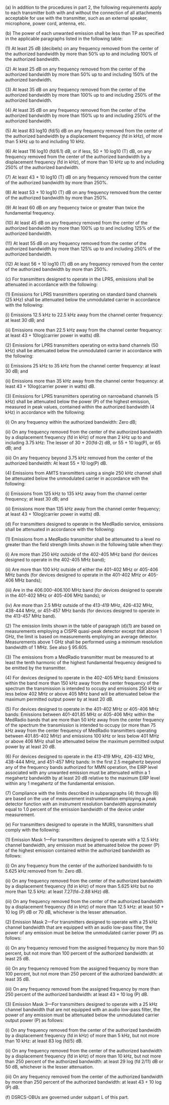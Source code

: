 (a) In addition to the procedures in part 2, the following requirements apply to each transmitter both with and without the connection of all attachments acceptable for use with the transmitter, such as an external speaker, microphone, power cord, antenna, etc.

(b) The power of each unwanted emission shall be less than TP as specified in the applicable paragraphs listed in the following table:

(1) At least 25 dB (decibels) on any frequency removed from the center of the authorized bandwidth by more than 50% up to and including 100% of the authorized bandwidth.

(2) At least 25 dB on any frequency removed from the center of the authorized bandwidth by more than 50% up to and including 150% of the authorized bandwidth.

(3) At least 35 dB on any frequency removed from the center of the authorized bandwidth by more than 100% up to and including 250% of the authorized bandwidth.

(4) At least 35 dB on any frequency removed from the center of the authorized bandwidth by more than 150% up to and including 250% of the authorized bandwidth.
                                    

(5) At least 83 log10 (fd/5) dB on any frequency removed from the center of the authorized bandwidth by a displacement frequency (fd in kHz), of more than 5 kHz up to and including 10 kHz.

(6) At least 116 log10 (fd/6.1) dB, or if less, 50 + 10 log10 (T) dB, on any frequency removed from the center of the authorized bandwidth by a displacement frequency (fd in kHz), of more than 10 kHz up to and including 250% of the authorized bandwidth.

(7) At least 43 + 10 log10 (T) dB on any frequency removed from the center of the authorized bandwidth by more than 250%.

(8) At least 53 + 10 log10 (T) dB on any frequency removed from the center of the authorized bandwidth by more than 250%.

(9) At least 60 dB on any frequency twice or greater than twice the fundamental frequency.

(10) At least 45 dB on any frequency removed from the center of the authorized bandwidth by more than 100% up to and including 125% of the authorized bandwidth.

(11) At least 55 dB on any frequency removed from the center of the authorized bandwidth by more than 125% up to and including 250% of the authorized bandwidth.

(12) At least 56 + 10 log10 (T) dB on any frequency removed from the center of the authorized bandwidth by more than 250%.

(c) For transmitters designed to operate in the LPRS, emissions shall be attenuated in accordance with the following:

(1) Emissions for LPRS transmitters operating on standard band channels (25 kHz) shall be attenuated below the unmodulated carrier in accordance with the following:

(i) Emissions 12.5 kHz to 22.5 kHz away from the channel center frequency: at least 30 dB; and

(ii) Emissions more than 22.5 kHz away from the channel center frequency: at least 43 + 10log(carrier power in watts) dB.

(2) Emissions for LPRS transmitters operating on extra band channels (50 kHz) shall be attenuated below the unmodulated carrier in accordance with the following:

(i) Emissions 25 kHz to 35 kHz from the channel center frequency: at least 30 dB; and

(ii) Emissions more than 35 kHz away from the channel center frequency: at least 43 + 10log(carrier power in watts) dB.

(3) Emissions for LPRS transmitters operating on narrowband channels (5 kHz) shall be attenuated below the power (P) of the highest emission, measured in peak values, contained within the authorized bandwidth (4 kHz) in accordance with the following:

(i) On any frequency within the authorized bandwidth: Zero dB;

(ii) On any frequency removed from the center of the authorized bandwidth by a displacement frequency (fd in kHz) of more than 2 kHz up to and including 3.75 kHz: The lesser of 30 + 20(fd-2) dB, or 55 + 10 log(P), or 65 dB; and

(iii) On any frequency beyond 3.75 kHz removed from the center of the authorized bandwidth: At least 55 + 10 log(P) dB.

(4) Emissions from AMTS transmitters using a single 250 kHz channel shall be attenuated below the unmodulated carrier in accordance with the following:

(i) Emissions from 125 kHz to 135 kHz away from the channel center frequency; at least 30 dB; and

(ii) Emissions more than 135 kHz away from the channel center frequency; at least 43 + 10log(carrier power in watts) dB.

(d) For transmitters designed to operate in the MedRadio service, emissions shall be attenuated in accordance with the following:

(1) Emissions from a MedRadio transmitter shall be attenuated to a level no greater than the field strength limits shown in the following table when they:

(i) Are more than 250 kHz outside of the 402-405 MHz band (for devices designed to operate in the 402-405 MHz band);

(ii) Are more than 100 kHz outside of either the 401-402 MHz or 405-406 MHz bands (for devices designed to operate in the 401-402 MHz or 405-406 MHz bands);

(iii) Are in the 406.000-406.100 MHz band (for devices designed to operate in the 401-402 MHz or 405-406 MHz bands); or

(iv) Are more than 2.5 MHz outside of the 413-419 MHz, 426-432 MHz, 438-444 MHz, or 451-457 MHz bands (for devices designed to operate in the 413-457 MHz band).

(2) The emission limits shown in the table of paragraph (d)(1) are based on measurements employing a CISPR quasi-peak detector except that above 1 GHz, the limit is based on measurements employing an average detector. Measurements above 1 GHz shall be performed using a minimum resolution bandwidth of 1 MHz. See also § 95.605.

(3) The emissions from a MedRadio transmitter must be measured to at least the tenth harmonic of the highest fundamental frequency designed to be emitted by the transmitter.

(4) For devices designed to operate in the 402-405 MHz band: Emissions within the band more than 150 kHz away from the center frequency of the spectrum the transmission is intended to occupy and emissions 250 kHz or less below 402 MHz or above 405 MHz band will be attenuated below the maximum permitted output power by at least 20 dB.

(5) For devices designed to operate in the 401-402 MHz or 405-406 MHz bands: Emissions between 401-401.85 MHz or 405-406 MHz within the MedRadio bands that are more than 50 kHz away from the center frequency of the spectrum the transmission is intended to occupy (or more than 75 kHz away from the center frequency of MedRadio transmitters operating between 401.85-402 MHz) and emissions 100 kHz or less below 401 MHz or above 406 MHz shall be attenuated below the maximum permitted output power by at least 20 dB.

(6) For devices designed to operate in the 413-419 MHz, 426-432 MHz, 438-444 MHz, and 451-457 MHz bands: In the first 2.5 megahertz beyond any of the frequency bands authorized for MMN operation, the EIRP level associated with any unwanted emission must be attenuated within a 1 megahertz bandwidth by at least 20 dB relative to the maximum EIRP level within any 1 megahertz of the fundamental emission.

(7) Compliance with the limits described in subparagraphs (4) through (6) are based on the use of measurement instrumentation employing a peak detector function with an instrument resolution bandwidth approximately equal to 1.0 percent of the emission bandwidth of the device under measurement.

(e) For transmitters designed to operate in the MURS, transmitters shall comply with the following:

(1) Emission Mask 1—For transmitters designed to operate with a 12.5 kHz channel bandwidth, any emission must be attenuated below the power (P) of the highest emission contained within the authorized bandwidth as follows:

(i) On any frequency from the center of the authorized bandwidth fo to 5.625 kHz removed from fo: Zero dB.

(ii) On any frequency removed from the center of the authorized bandwidth by a displacement frequency (fd in kHz) of more than 5.625 kHz but no more than 12.5 kHz: at least 7.27(fd−2.88 kHz) dB.

(iii) On any frequency removed from the center of the authorized bandwidth by a displacement frequency (fd in kHz) of more than 12.5 kHz: at least 50 + 10 log (P) dB or 70 dB, whichever is the lesser attenuation.

(2) Emission Mask 2—For transmitters designed to operate with a 25 kHz channel bandwidth that are equipped with an audio low-pass filter, the power of any emission must be below the unmodulated carrier power (P) as follows:

(i) On any frequency removed from the assigned frequency by more than 50 percent, but not more than 100 percent of the authorized bandwidth: at least 25 dB.

(ii) On any frequency removed from the assigned frequency by more than 100 percent, but not more than 250 percent of the authorized bandwidth: at least 35 dB.

(iii) On any frequency removed from the assigned frequency by more than 250 percent of the authorized bandwidth: at least 43 + 10 log (P) dB.

(3) Emission Mask 3—For transmitters designed to operate with a 25 kHz channel bandwidth that are not equipped with an audio low-pass filter, the power of any emission must be attenuated below the unmodulated carrier output power (P) as follows:

(i) On any frequency removed from the center of the authorized bandwidth by a displacement frequency (fd in kHz) of more than 5 kHz, but not more than 10 kHz: at least 83 log (fd/5) dB.

(ii) On any frequency removed from the center of the authorized bandwidth by a displacement frequency (fd in kHz) of more than 10 kHz, but not more than 250 percent of the authorized bandwidth: at least 29 log (fd
                                    2/11) dB or 50 dB, whichever is the lesser attenuation.

(iii) On any frequency removed from the center of the authorized bandwidth by more than 250 percent of the authorized bandwidth: at least 43 + 10 log (P) dB.

(f) DSRCS-OBUs are governed under subpart L of this part.

